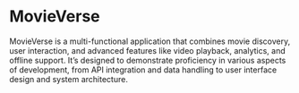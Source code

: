 # MovieVerse
MovieVerse is a multi-functional application that combines movie discovery, user interaction, and advanced features like video playback, analytics, and offline support. It’s designed to demonstrate proficiency in various aspects of development, from API integration and data handling to user interface design and system architecture.
